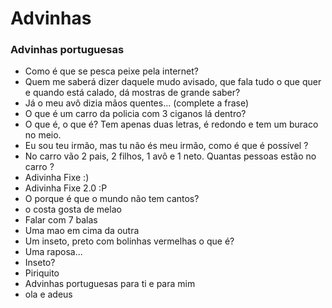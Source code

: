 # Advinhas
### Advinhas portuguesas 

- Como é que se pesca peixe pela internet?
- Quem me saberá dizer daquele mudo avisado, que fala tudo o que quer e quando está calado, dá mostras de grande saber?
- Já o meu avô dizia mãos quentes... (complete a frase)
- O que é um carro da policia com 3 ciganos lá dentro?
- O que é, o que é? Tem apenas duas letras, é redondo e tem um buraco no meio.
- Eu sou teu irmão, mas tu não és meu irmão, como é que é possível ? 
- No carro vão 2 pais, 2 filhos, 1 avô e 1 neto. Quantas pessoas estão no carro ?
- Adivinha Fixe :)
- Adivinha Fixe 2.0 :P
- O porque é que o mundo não tem cantos?
- o costa gosta de melao
- Falar com 7 balas
- Uma mao em cima da outra
- Um inseto, preto com bolinhas vermelhas o que é?
- Uma raposa...
- Inseto?
- Piriquito
- Advinhas portuguesas para ti e para mim
- ola e adeus

